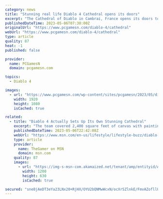 ```yaml
---
category: news
title: "Stunning real life Diablo 4 Cathedral opens its doors"
excerpt: "The Cathedral of Diablo in Cambrai, France opens its doors to the public, and you can visit the stunning location for free ahead of the Diablo 4 release date."
publishedDateTime: 2023-05-06T07:30:00Z
originalUrl: "https://www.pcgamesn.com/diablo-4/cathedral"
webUrl: "https://www.pcgamesn.com/diablo-4/cathedral"
type: article
quality: 87
heat: -1
published: false

provider:
  name: PCGamesN
  domain: pcgamesn.com

topics:
  - Diablo 4

images:
  - url: "https://www.pcgamesn.com/wp-content/sites/pcgamesn/2023/05/diablo-4-church-cathedral-france-opening-times-free.jpg"
    width: 1920
    height: 1080
    isCached: true

related:
  - title: "Diablo 4 Actually Sets Up Its Own Stunning Cathedral"
    excerpt: "The team covered 2,400 square feet of canvas with paintings depicting characters and events from Diablo 4, in the series' characteristic gothic style. The entire thing was set up in one month, which ..."
    publishedDateTime: 2023-05-06T22:42:08Z
    webUrl: "https://www.msn.com/en-us/lifestyle/lifestyle-buzz/diablo-4-actually-sets-up-its-own-stunning-cathedral/ar-AA1aQmiA"
    type: article
    provider:
      name: TheGamer on MSN
      domain: msn.com
    quality: 87
    images:
      - url: "https://img-s-msn-com.akamaized.net/tenant/amp/entityid/AA1aQBTH.img?h=630&w=1200&m=6&q=60&o=t&l=f&f=jpg&x=502&y=200"
        width: 1200
        height: 630
        isCached: true

secured: "sne8jAeDT3eYa23LNx20+RjHX/OYU2bQNMwWcxN/ocXrSZlnkE/FmvAZofllU2C/nNm5GVtmZ+kAuU6gW+YyEuT3PhKERFyFEK2OCKZ4Kwn11syi+zaWUJQAuFRkAZCf2gPsGKbT+AXiLkuIdWNowXIDSZWx/5SvfeF/EnmaCRvKFMpjJ+2B3gyPKWMTUEVqrvVHx5P04W02IXZ6lmBXiso35FFNKj+pb1KCShYOgTqEmdrdKLFhI6ZjYqvvmYZ/bjtt3LjnCPiwAyIJnXcIvQNg7FpYOECB/8c8XiSHMkrhSSnab2UKZNtwBhVoynVLCf9/hgIQ0GQHUbeTH0S+Mw+MmvfgdOvLTAVMBnjwH3w=;GArD/6ShzgfSS2BvFQ6s1Q=="
---
```


